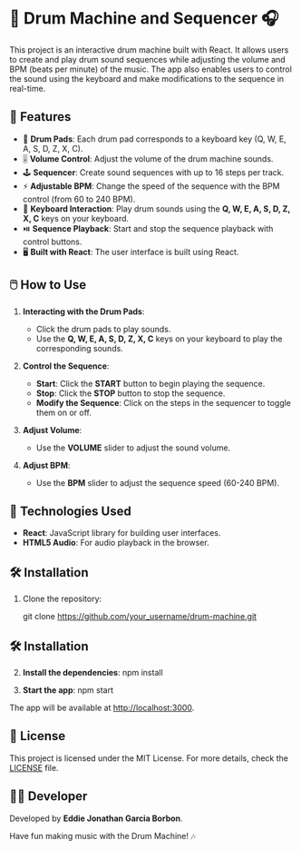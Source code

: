 # 🎵 Drum Machine and Sequencer 🎧

This project is an interactive drum machine built with React. It allows users to create and play drum sound sequences while adjusting the volume and BPM (beats per minute) of the music. The app also enables users to control the sound using the keyboard and make modifications to the sequence in real-time.

## 🔧 Features

- 🎤 **Drum Pads**: Each drum pad corresponds to a keyboard key (Q, W, E, A, S, D, Z, X, C).
- 🎚️ **Volume Control**: Adjust the volume of the drum machine sounds.
- 🕹️ **Sequencer**: Create sound sequences with up to 16 steps per track.
- ⚡ **Adjustable BPM**: Change the speed of the sequence with the BPM control (from 60 to 240 BPM).
- 🔑 **Keyboard Interaction**: Play drum sounds using the **Q, W, E, A, S, D, Z, X, C** keys on your keyboard.
- ⏯️ **Sequence Playback**: Start and stop the sequence playback with control buttons.
- 🖥️ **Built with React**: The user interface is built using React.

## 🖱️ How to Use

1. **Interacting with the Drum Pads**:
   - Click the drum pads to play sounds.
   - Use the **Q, W, E, A, S, D, Z, X, C** keys on your keyboard to play the corresponding sounds.

2. **Control the Sequence**:
   - **Start**: Click the **START** button to begin playing the sequence.
   - **Stop**: Click the **STOP** button to stop the sequence.
   - **Modify the Sequence**: Click on the steps in the sequencer to toggle them on or off.

3. **Adjust Volume**:
   - Use the **VOLUME** slider to adjust the sound volume.

4. **Adjust BPM**:
   - Use the **BPM** slider to adjust the sequence speed (60-240 BPM).

## 🎨 Technologies Used

- **React**: JavaScript library for building user interfaces.
- **HTML5 Audio**: For audio playback in the browser.

## 🛠️ Installation

1. Clone the repository:

   git clone https://github.com/your_username/drum-machine.git

## 🛠️ Installation

2. **Install the dependencies**:
   npm install

3. **Start the app**:
   npm start

The app will be available at [http://localhost:3000]([http://localhost:3000](https://eddieborbon.github.io/drum-machine/)).

## 📜 License

This project is licensed under the MIT License. For more details, check the [LICENSE](LICENSE) file.

## 👨‍💻 Developer

Developed by **Eddie Jonathan Garcia Borbon**.

Have fun making music with the Drum Machine! 🎶
